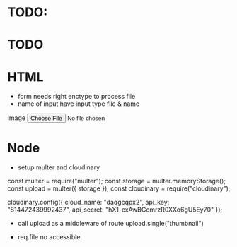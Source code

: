 # TODO:

<!-- ALL THIS WAS FIRST ATTEMPT - CHANGED - WROTE BLOG -->

# TODO



# HTML

- form needs right enctype to process file <!--  enctype='multipart/form-data'  -->
- name of input have input type file & name

<form action='/houses' method="post" enctype="multipart/form-data">
  <div class='form-group'>
    <label for='thumbnail'>Image</label>
    <input type='file' class='form-control-file' id='thumbnail' name='thumbnail' placeholder='Enter your properties name.'>
  </div>
</form>

# Node

- setup multer and cloudinary

const multer = require("multer");
const storage = multer.memoryStorage();
const upload = multer({ storage });
const cloudinary = require("cloudinary");

cloudinary.config({
cloud_name: "daqgcqpx2",
api_key: "814472439992437",
api_secret: "hX1-exAwBGcmrzR0XXo6gU5Ey70"
});

- call upload as a middleware of route
  upload.single("thumbnail") <!-- name must match the name of input in html -->

- req.file no accessible
